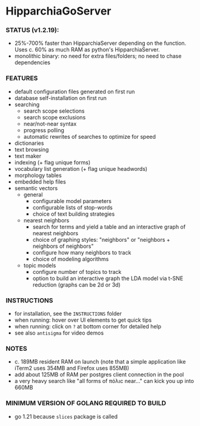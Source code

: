 # HipparchiaGoServer

### STATUS (v1.2.19):

* 25%-700% faster than HipparchiaServer depending on the function. Uses c. 60% as much RAM as python's HipparchiaServer.
* monolithic binary: no need for extra files/folders; no need to chase dependencies

### FEATURES

* default configuration files generated on first run
* database self-installation on first run
* searching
  * search scope selections 
  * search scope exclusions 
  * near/not-near syntax
  * progress polling
  * automatic rewrites of searches to optimize for speed
* dictionaries
* text browsing
* text maker
* indexing (+ flag unique forms)
* vocabulary list generation (+ flag unique headwords)
* morphology tables
* embedded help files
* semantic vectors 
  * general
    * configurable model parameters
    * configurable lists of stop-words
    * choice of text building strategies
  * nearest neighbors
    * search for terms and yield a table and an interactive graph of nearest neighbors
    * choice of graphing styles: "neighbors" or "neighbors + neighbors of neighbors"
    * configure how many neighbors to track
    * choice of modeling algorithms
  * topic models
    * configure number of topics to track
    * option to build an interactive graph the LDA model via t-SNE reduction (graphs can be 2d or 3d)

### INSTRUCTIONS
* for installation, see the `INSTRUCTIONS` folder
* when running: hover over UI elements to get quick tips
* when running: click on `?` at bottom corner for detailed help
* see also `antisigma` for video demos

### NOTES

* c. 189MB resident RAM on launch (note that a simple application like iTerm2 uses 354MB and Firefox uses 855MB)
* add about 125MB of RAM per postgres client connection in the pool
* a very heavy search like "all forms of πόλιϲ near..." can kick you up into 660MB

### MINIMUM VERSION OF GOLANG REQUIRED TO BUILD
* go 1.21 because `slices` package is called

